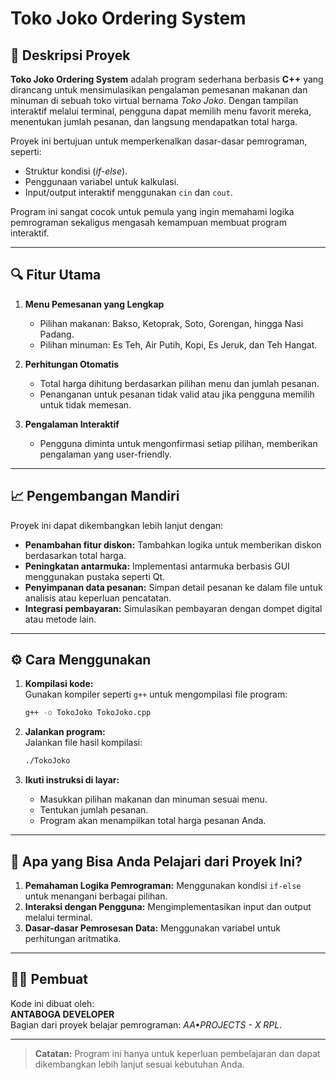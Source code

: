 # Toko Joko Ordering System  

## 🎯 Deskripsi Proyek  
**Toko Joko Ordering System** adalah program sederhana berbasis **C++** yang dirancang untuk mensimulasikan pengalaman pemesanan makanan dan minuman di sebuah toko virtual bernama *Toko Joko*. Dengan tampilan interaktif melalui terminal, pengguna dapat memilih menu favorit mereka, menentukan jumlah pesanan, dan langsung mendapatkan total harga.  

Proyek ini bertujuan untuk memperkenalkan dasar-dasar pemrograman, seperti:  
- Struktur kondisi (*if-else*).  
- Penggunaan variabel untuk kalkulasi.  
- Input/output interaktif menggunakan `cin` dan `cout`.  

Program ini sangat cocok untuk pemula yang ingin memahami logika pemrograman sekaligus mengasah kemampuan membuat program interaktif.  

---

## 🔍 Fitur Utama  
1. **Menu Pemesanan yang Lengkap**  
   - Pilihan makanan: Bakso, Ketoprak, Soto, Gorengan, hingga Nasi Padang.  
   - Pilihan minuman: Es Teh, Air Putih, Kopi, Es Jeruk, dan Teh Hangat.  

2. **Perhitungan Otomatis**  
   - Total harga dihitung berdasarkan pilihan menu dan jumlah pesanan.  
   - Penanganan untuk pesanan tidak valid atau jika pengguna memilih untuk tidak memesan.  

3. **Pengalaman Interaktif**  
   - Pengguna diminta untuk mengonfirmasi setiap pilihan, memberikan pengalaman yang user-friendly.  

---

## 📈 Pengembangan Mandiri  
Proyek ini dapat dikembangkan lebih lanjut dengan:  
- **Penambahan fitur diskon:** Tambahkan logika untuk memberikan diskon berdasarkan total harga.  
- **Peningkatan antarmuka:** Implementasi antarmuka berbasis GUI menggunakan pustaka seperti Qt.  
- **Penyimpanan data pesanan:** Simpan detail pesanan ke dalam file untuk analisis atau keperluan pencatatan.  
- **Integrasi pembayaran:** Simulasikan pembayaran dengan dompet digital atau metode lain.  

---

## ⚙️ Cara Menggunakan  
1. **Kompilasi kode:**  
   Gunakan kompiler seperti `g++` untuk mengompilasi file program:  
   ```bash  
   g++ -o TokoJoko TokoJoko.cpp  
   ```  

2. **Jalankan program:**  
   Jalankan file hasil kompilasi:  
   ```bash  
   ./TokoJoko  
   ```  

3. **Ikuti instruksi di layar:**  
   - Masukkan pilihan makanan dan minuman sesuai menu.  
   - Tentukan jumlah pesanan.  
   - Program akan menampilkan total harga pesanan Anda.  

---

## 🤔 Apa yang Bisa Anda Pelajari dari Proyek Ini?  
1. **Pemahaman Logika Pemrograman:** Menggunakan kondisi `if-else` untuk menangani berbagai pilihan.  
2. **Interaksi dengan Pengguna:** Mengimplementasikan input dan output melalui terminal.  
3. **Dasar-dasar Pemrosesan Data:** Menggunakan variabel untuk perhitungan aritmatika.  

---

## 👨‍💻 Pembuat  
Kode ini dibuat oleh:  
**ANTABOGA DEVELOPER**  
Bagian dari proyek belajar pemrograman: *AA•PROJECTS - X RPL*.  

---  
> **Catatan:** Program ini hanya untuk keperluan pembelajaran dan dapat dikembangkan lebih lanjut sesuai kebutuhan Anda.  
